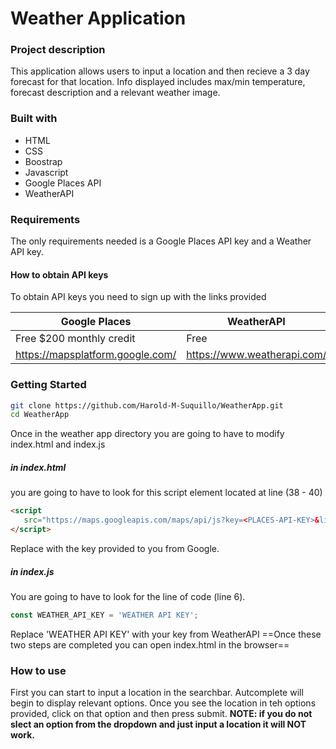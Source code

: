 # Weather Application

### Project description
This application allows users to input a location and then recieve a 3 day forecast for that location. Info displayed includes max/min temperature, forecast description and a relevant weather image.

### Built with
- HTML
- CSS
- Boostrap
- Javascript
- Google Places API
- WeatherAPI

### Requirements
The only requirements needed is a Google Places API key and a Weather API key.

#### How to obtain API keys
To obtain API keys you need to sign up with the links provided 

| Google Places      | WeatherAPI |
| ----------- | ----------- |
| Free $200 monthly credit     | Free       |
| https://mapsplatform.google.com/   |  https://www.weatherapi.com/        |

### Getting Started
 ```bash
 git clone https://github.com/Harold-M-Suquillo/WeatherApp.git
 cd WeatherApp
 ```  
Once in the weather app directory you are going to have to modify index.html and index.js

##### in index.html
you are going to have to look for this script element located at line (38 - 40)
 ```html
<script
    src="https://maps.googleapis.com/maps/api/js?key=<PLACES-API-KEY>&libraries=places">
</script>
  ```
Replace <PLACES-API-KEY> with the key provided to you from Google.
  
  ##### in index.js
  You are going to have to look for the line of code (line 6).
  ```javascript
  const WEATHER_API_KEY = 'WEATHER API KEY';
  ```
  Replace 'WEATHER API KEY' with your key from WeatherAPI
==Once these two steps are completed you can open index.html in the browser==
  
### How to use
First you can start to input a location in the searchbar. Autcomplete will begin to display relevant options. Once you see the location in teh options provided, click on that option and then press submit.
**NOTE: if you do not slect an option from the dropdown and just input a location it will NOT work.**
